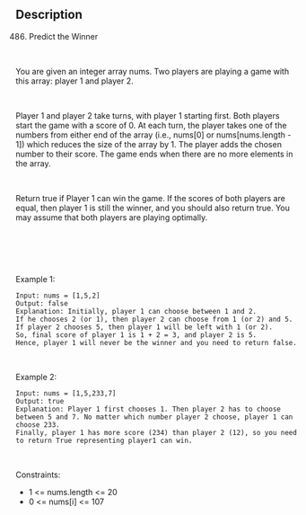 ## Description
486. Predict the Winner

<br>

You are given an integer array nums. Two players are playing a game with this array: player 1 and player 2. <br>

<br>

Player 1 and player 2 take turns, with player 1 starting first. Both players start the game with a score of 0. At each turn, the player takes one of the numbers from either end of the array (i.e., nums[0] or nums[nums.length - 1]) which reduces the size of the array by 1. The player adds the chosen number to their score. The game ends when there are no more elements in the array. <br>

<br>

Return true if Player 1 can win the game. If the scores of both players are equal, then player 1 is still the winner, and you should also return true. You may assume that both players are playing optimally. <br>

<br>

<br><br>

Example 1: <br>

~~~
Input: nums = [1,5,2]
Output: false
Explanation: Initially, player 1 can choose between 1 and 2. 
If he chooses 2 (or 1), then player 2 can choose from 1 (or 2) and 5. If player 2 chooses 5, then player 1 will be left with 1 (or 2). 
So, final score of player 1 is 1 + 2 = 3, and player 2 is 5. 
Hence, player 1 will never be the winner and you need to return false.
~~~

<br>

Example 2: <br>

~~~
Input: nums = [1,5,233,7]
Output: true
Explanation: Player 1 first chooses 1. Then player 2 has to choose between 5 and 7. No matter which number player 2 choose, player 1 can choose 233.
Finally, player 1 has more score (234) than player 2 (12), so you need to return True representing player1 can win.
~~~

<br>

Constraints: <br>
- 1 <= nums.length <= 20
- 0 <= nums[i] <= 107

<br>
